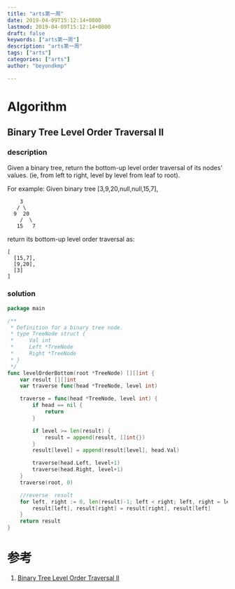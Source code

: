 ```yaml
---
title: "arts第一周"
date: 2019-04-09T15:12:14+0800
lastmod: 2019-04-09T15:12:14+0800
draft: false
keywords: ["arts第一周"]
description: "arts第一周"
tags: ["arts"]
categories: ["arts"]
author: "beyondkmp"

---
```


# Algorithm 

## Binary Tree Level Order Traversal II

### description

Given a binary tree, return the bottom-up level order traversal of its nodes' values. (ie, from left to right, level by level from leaf to root).

For example:
Given binary tree [3,9,20,null,null,15,7],

```
    3
   / \
  9  20
    /  \
   15   7
```

return its bottom-up level order traversal as:

```
[
  [15,7],
  [9,20],
  [3]
]
```

<!--more-->

### solution

```go
package main

/**
 * Definition for a binary tree node.
 * type TreeNode struct {
 *     Val int
 *     Left *TreeNode
 *     Right *TreeNode
 * }
 */
func levelOrderBottom(root *TreeNode) [][]int {
    var result [][]int
    var traverse func(head *TreeNode, level int)

    traverse = func(head *TreeNode, level int) {
        if head == nil {
            return
        }

        if level >= len(result) {
            result = append(result, []int{})
        }
        result[level] = append(result[level], head.Val)

        traverse(head.Left, level+1)
        traverse(head.Right, level+1)
    }
    traverse(root, 0)

    //reverse  result
    for left, right := 0, len(result)-1; left < right; left, right = left+1, right-1 {
        result[left], result[right] = result[right], result[left]
    }
    return result
}

```


# 参考

1. [Binary Tree Level Order Traversal II](https://leetcode.com/problems/binary-tree-level-order-traversal-ii/)

